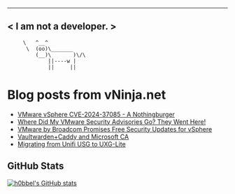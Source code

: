 
 ----------------------
< I am not a developer. >
 ----------------------
         \   ^__^ 
          \  (oo)\_______
             (__)\       )\/\
                 ||----w |
                 ||     ||
    

# Blog posts from vNinja.net
<!-- BLOG-POST-LIST:START -->
- [VMware vSphere CVE-2024-37085 - A Nothingburger](https://vninja.net/2024/07/29/vmware-vsphere-cve-2024-37085/)
- [Where Did My VMware Security Advisories Go? They Went Here!](https://vninja.net/2024/05/13/where-did-my-vmware-security-advisories-go-here/)
- [VMware by Broadcom Promises Free Security Updates for vSphere](https://vninja.net/2024/04/16/vmware-by-broadcom-promises-security-updates/)
- [Vaultwarden+Caddy and Microsoft CA](https://vninja.net/2024/03/06/vaultwarden-caddy-and-microsoft-ca/)
- [Migrating from Unifi USG to UXG-Lite](https://vninja.net/2024/02/19/migrating-from-usg-to-uxg-lite/)
<!-- BLOG-POST-LIST:END -->

## GitHub Stats
[![h0bbel's GitHub stats](https://github-readme-stats.vercel.app/api?username=h0bbel&count_private=true&show_icons=true&theme=dark)](https://github.com/anuraghazra/github-readme-stats)
